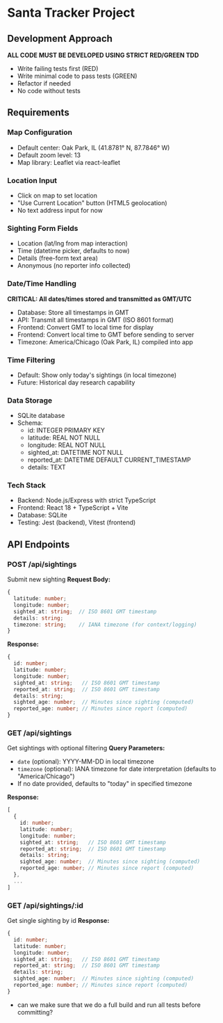 # Santa Tracker Project

## Development Approach
**ALL CODE MUST BE DEVELOPED USING STRICT RED/GREEN TDD**
- Write failing tests first (RED)
- Write minimal code to pass tests (GREEN)
- Refactor if needed
- No code without tests

## Requirements

### Map Configuration
- Default center: Oak Park, IL (41.8781° N, 87.7846° W)
- Default zoom level: 13
- Map library: Leaflet via react-leaflet

### Location Input
- Click on map to set location
- "Use Current Location" button (HTML5 geolocation)
- No text address input for now

### Sighting Form Fields
- Location (lat/lng from map interaction)
- Time (datetime picker, defaults to now)
- Details (free-form text area)
- Anonymous (no reporter info collected)

### Date/Time Handling
**CRITICAL: All dates/times stored and transmitted as GMT/UTC**
- Database: Store all timestamps in GMT
- API: Transmit all timestamps in GMT (ISO 8601 format)
- Frontend: Convert GMT to local time for display
- Frontend: Convert local time to GMT before sending to server
- Timezone: America/Chicago (Oak Park, IL) compiled into app

### Time Filtering
- Default: Show only today's sightings (in local timezone)
- Future: Historical day research capability

### Data Storage
- SQLite database
- Schema:
  - id: INTEGER PRIMARY KEY
  - latitude: REAL NOT NULL
  - longitude: REAL NOT NULL
  - sighted_at: DATETIME NOT NULL
  - reported_at: DATETIME DEFAULT CURRENT_TIMESTAMP
  - details: TEXT

### Tech Stack
- Backend: Node.js/Express with strict TypeScript
- Frontend: React 18 + TypeScript + Vite
- Database: SQLite
- Testing: Jest (backend), Vitest (frontend)

## API Endpoints

### POST /api/sightings
Submit new sighting
**Request Body:**
```typescript
{
  latitude: number;
  longitude: number;
  sighted_at: string;  // ISO 8601 GMT timestamp
  details: string;
  timezone: string;    // IANA timezone (for context/logging)
}
```
**Response:**
```typescript
{
  id: number;
  latitude: number;
  longitude: number;
  sighted_at: string;   // ISO 8601 GMT timestamp
  reported_at: string;  // ISO 8601 GMT timestamp
  details: string;
  sighted_age: number;  // Minutes since sighting (computed)
  reported_age: number; // Minutes since report (computed)
}
```

### GET /api/sightings
Get sightings with optional filtering
**Query Parameters:**
- `date` (optional): YYYY-MM-DD in local timezone
- `timezone` (optional): IANA timezone for date interpretation (defaults to "America/Chicago")
- If no date provided, defaults to "today" in specified timezone

**Response:**
```typescript
[
  {
    id: number;
    latitude: number;
    longitude: number;
    sighted_at: string;   // ISO 8601 GMT timestamp
    reported_at: string;  // ISO 8601 GMT timestamp
    details: string;
    sighted_age: number;  // Minutes since sighting (computed)
    reported_age: number; // Minutes since report (computed)
  },
  ...
]
```

### GET /api/sightings/:id
Get single sighting by id
**Response:**
```typescript
{
  id: number;
  latitude: number;
  longitude: number;
  sighted_at: string;   // ISO 8601 GMT timestamp
  reported_at: string;  // ISO 8601 GMT timestamp
  details: string;
  sighted_age: number;  // Minutes since sighting (computed)
  reported_age: number; // Minutes since report (computed)
}
```
- can we make sure that we do a full build and run all tests before committing?